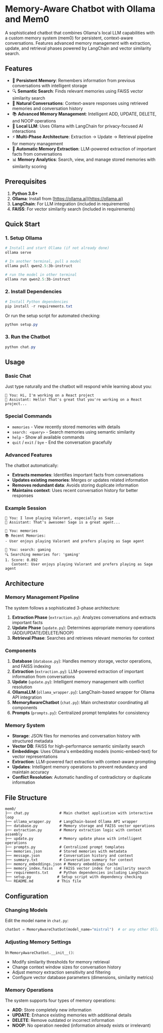 # Memory-Aware Chatbot with Ollama and Mem0

A sophisticated chatbot that combines Ollama's local LLM capabilities with a custom memory system (mem0) for persistent, context-aware conversations. Features advanced memory management with extraction, update, and retrieval phases powered by LangChain and vector similarity search.

## Features

- 🧠 **Persistent Memory**: Remembers information from previous conversations with intelligent storage
- 🔍 **Semantic Search**: Finds relevant memories using FAISS vector similarity search
- 💬 **Natural Conversations**: Context-aware responses using retrieved memories and conversation history
- 📚 **Advanced Memory Management**: Intelligent ADD, UPDATE, DELETE, and NOOP operations
- 🤖 **Local LLM**: Uses Ollama with LangChain for privacy-focused AI interactions
- ⚡ **Multi-Phase Architecture**: Extraction → Update → Retrieval pipeline for memory management
- 🔄 **Automatic Memory Extraction**: LLM-powered extraction of important facts from conversations
- 📊 **Memory Analytics**: Search, view, and manage stored memories with similarity scoring

## Prerequisites

1. **Python 3.8+**
2. **Ollama**: Install from [https://ollama.ai](https://ollama.ai)
3. **LangChain**: For LLM integration (included in requirements)
4. **FAISS**: For vector similarity search (included in requirements)

## Quick Start

### 1. Setup Ollama

```powershell
# Install and start Ollama (if not already done)
ollama serve

# In another terminal, pull a model
ollama pull qwen2.5:3b-instruct

# run the model in other terminal
ollama run qwen2.5:3b-instruct
```

### 2. Install Dependencies

```powershell
# Install Python dependencies
pip install -r requirements.txt
```

Or run the setup script for automated checking:
```powershell
python setup.py
```

### 3. Run the Chatbot

```powershell
python chat.py
```

## Usage

### Basic Chat
Just type naturally and the chatbot will respond while learning about you:

```
👤 You: Hi, I'm working on a React project
🤖 Assistant: Hello! That's great that you're working on a React project...
```

### Special Commands

- `memories` - View recently stored memories with details
- `search: <query>` - Search memories using semantic similarity
- `help` - Show all available commands
- `quit` / `exit` / `bye` - End the conversation gracefully

### Advanced Features

The chatbot automatically:
- **Extracts memories**: Identifies important facts from conversations
- **Updates existing memories**: Merges or updates related information
- **Removes redundant data**: Avoids storing duplicate information
- **Maintains context**: Uses recent conversation history for better responses

### Example Session

```
👤 You: I love playing Valorant, especially as Sage
🤖 Assistant: That's awesome! Sage is a great agent...

👤 You: memories
📚 Recent Memories:
- User enjoys playing Valorant and prefers playing as Sage agent

👤 You: search: gaming
🔍 Searching memories for: 'gaming'
1. Score: 0.892
   Content: User enjoys playing Valorant and prefers playing as Sage agent
```

## Architecture

### Memory Management Pipeline

The system follows a sophisticated 3-phase architecture:

1. **Extraction Phase** (`extraction.py`): Analyzes conversations and extracts important facts
2. **Update Phase** (`update.py`): Determines appropriate memory operations (ADD/UPDATE/DELETE/NOOP)
3. **Retrieval Phase**: Searches and retrieves relevant memories for context

### Components

1. **Database** (`database.py`): Handles memory storage, vector operations, and FAISS indexing
2. **Extraction** (`extraction.py`): LLM-powered extraction of important information from conversations
3. **Update** (`update.py`): Intelligent memory management with conflict resolution
4. **OllamaLLM** (`ollama_wrapper.py`): LangChain-based wrapper for Ollama API integration
5. **MemoryAwareChatbot** (`chat.py`): Main orchestrator coordinating all components
6. **Prompts** (`prompts.py`): Centralized prompt templates for consistency

### Memory System

- **Storage**: JSON files for memories and conversation history with structured metadata
- **Vector DB**: FAISS for high-performance semantic similarity search
- **Embeddings**: Uses Ollama's embedding models (nomic-embed-text) for vector representations
- **Extraction**: LLM-powered fact extraction with context-aware prompting
- **Updates**: Intelligent memory operations to prevent redundancy and maintain accuracy
- **Conflict Resolution**: Automatic handling of contradictory or duplicate information

## File Structure

```
mem0/
├── chat.py              # Main chatbot application with interactive loop
├── ollama_wrapper.py    # LangChain-based Ollama API wrapper
├── database.py          # Memory storage and FAISS vector operations
├── extraction.py        # Memory extraction logic with context assembly
├── update.py            # Memory update phase with intelligent operations
├── prompts.py           # Centralized prompt templates
├── memories.json        # Stored memories with metadata
├── message.json         # Conversation history and context
├── summary.txt          # Conversation summary for context
├── memory_embeddings.json # Memory embeddings cache
├── memory_index.faiss   # FAISS vector index for similarity search
├── requirements.txt     # Python dependencies including LangChain
├── setup.py            # Setup script with dependency checking
└── README.md           # This file
```

## Configuration

### Changing Models

Edit the model name in `chat.py`:

```python
chatbot = MemoryAwareChatbot(model_name="mistral")  # or any other Ollama model
```

### Adjusting Memory Settings

In `MemoryAwareChatbot.__init__()`:
- Modify similarity thresholds for memory retrieval
- Change context window sizes for conversation history
- Adjust memory extraction sensitivity and filtering
- Configure vector database parameters (dimensions, similarity metrics)

### Memory Operations

The system supports four types of memory operations:
- **ADD**: Store completely new information
- **UPDATE**: Enhance existing memories with additional details
- **DELETE**: Remove outdated or incorrect information
- **NOOP**: No operation needed (information already exists or irrelevant)
